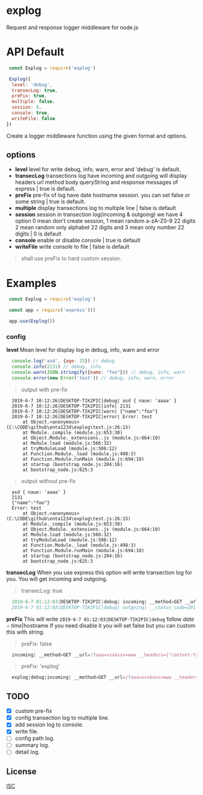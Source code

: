 # explog
Request and response logger middleware for node.js

# API Default

```js
 const Explog = require('explog')

 Explog({
  level: 'debug',
  transecLog: true,
  preFix: true,
  multiple: false,
  session: 0,
  console: true,
  writeFile: false
})
 ```

Create a logger middleware function using the given format and options.

## options
 - **level** level for write debug, info, warn, error and 'debug' is default.
 - **transecLog** transections log have incoming and outgoing will display headers url method body queryString and response messages of express | true is default.
 - **preFix** pre-fix of log have date hostname session. you can set false or some string | true is default.
 - **multiple** display transections log to multiple line | false is default
 - **session** session in transection log(incoming & outgoing) we have 4 option 0 mean don't create session, 1 mean random a-zA-Z0-9 22 digits 2 mean random only alphabet 22 digits and 3 mean only number 22 digits | 0 is default
 - **console** enable or disable console | true is default
 - **writeFile** write console to file | false is default

 > shall use preFix to hard custom session.

# Examples

 ```js
  const Explog = require('explog')

  const app = require('express')()

  app.use(Explog())
 ```

### config

**level** Mean level for display log in debug, info, warn and error

  ```js
    console.log('asd', {age: 25}) // debug
    console.info(2131) // debug, info
    console.warn(JSON.stringify({name: "foo"})) // debug, info, warn
    console.error(new Error('test')) // debug, info, warn, error
  ```
  >output with pre-fix
  ```
    2019-6-7 10:12:26|DESKTOP-TIK2PIC|debug| asd { naue: 'aaaa' }
    2019-6-7 10:12:26|DESKTOP-TIK2PIC|info| 2131
    2019-6-7 10:12:26|DESKTOP-TIK2PIC|warn| {"name":"foo"}
    2019-6-7 10:12:26|DESKTOP-TIK2PIC|error| Error: test
        at Object.<anonymous> (C:\CODE\github\enta1234\explog\test.js:26:15)
        at Module._compile (module.js:653:30)
        at Object.Module._extensions..js (module.js:664:10)
        at Module.load (module.js:566:32)
        at tryModuleLoad (module.js:506:12)
        at Function.Module._load (module.js:498:3)
        at Function.Module.runMain (module.js:694:10)
        at startup (bootstrap_node.js:204:16)
        at bootstrap_node.js:625:3
  ```
  >output without pre-fix
  ```
    asd { naue: 'aaaa' }
    2131
    {"name":"foo"}
    Error: test
        at Object.<anonymous> (C:\CODE\github\enta1234\explog\test.js:26:15)
        at Module._compile (module.js:653:30)
        at Object.Module._extensions..js (module.js:664:10)
        at Module.load (module.js:566:32)
        at tryModuleLoad (module.js:506:12)
        at Function.Module._load (module.js:498:3)
        at Function.Module.runMain (module.js:694:10)
        at startup (bootstrap_node.js:204:16)
        at bootstrap_node.js:625:3
  ```

**transecLog** When you use express this option will write transection log for you. You will get incoming and outgoing.

  >transecLog: true

  ```js
    2019-6-7 01:12:03|DESKTOP-TIK2PIC|debug| incoming| __method=GET __url=/?aaa=xxx&xxx=www __headers={"content-type":"application/json","user-agent":"PostmanRuntime/7.13.0","accept":"*/*","cache-control":"no-cache","postman-token":"03190188-698c-468b-8155-23c89cb2d409","host":"localhost:3000","accept-encoding":"gzip, deflate","content-length":"18","connection":"keep-alive"} __body=null
    2019-6-7 01:12:03|DESKTOP-TIK2PIC|debug| outgoing| __status_code=201 __headers={"x-powered-by":"Express","content-type":"application/json; charset=utf-8","content-length":"15","etag":"W/\"f-oG2QlW7JG5oBrmRE9qdduyMrDm4\""} __body={"name":"asss"} __response_time=2005ms
  ```
**preFix** This will write `2019-6-7 01:12:03|DESKTOP-TIK2PIC|debug` follow $date-time|$hostname If you need disable it you will set false but you can custom this with string.

  >preFix: false
  ```js
    incoming| __method=GET __url=/?aaa=xxx&xxx=www __headers={"content-type":"application/json","user-agent":"PostmanRuntime/7.13.0","accept":"*/*","cache-control":"no-cache","postman-token":"03190188-698c-468b-8155-23c89cb2d409","host":"localhost:3000","accept-encoding":"gzip, deflate","content-length":"18","connection":"keep-alive"} __body=null
  ```
  >preFix: 'explog'
  ```js
    explog|debug|incoming| __method=GET __url=/?aaa=xxx&xxx=www __headers={"content-type":"application/json","user-agent":"PostmanRuntime/7.13.0","accept":"*/*","cache-control":"no-cache","postman-token":"03190188-698c-468b-8155-23c89cb2d409","host":"localhost:3000","accept-encoding":"gzip, deflate","content-length":"18","connection":"keep-alive"} __body=null
  ```

## TODO
 - [x] custom pre-fix
 - [x] config transection log to multiple line.
 - [X] add session log to console.
 - [x] write file.
 - [ ] config path log.
 - [ ] summary log.
 - [ ] detail log.

## License

[ISC](LICENSE)